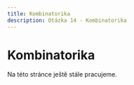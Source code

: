 ```yaml
---
title: Kombinatorika
description: Otázka 14 - Kombinatorika
---
```


# Kombinatorika

Na této stránce ještě stále pracujeme.
